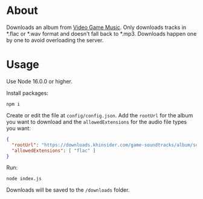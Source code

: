 # About

Downloads an album from [Video Game Music](https://downloads.khinsider.com). Only downloads tracks in *.flac or *.wav format and doesn't fall back to *.mp3. Downloads happen one by one to avoid overloading the server.

# Usage

Use Node 16.0.0 or higher.

Install packages:

```
npm i
```

Create or edit the file at `config/config.json`. Add the `rootUrl` for the album you want to download and the `allowedExtensions` for the audio file types you want:

```json
{
  "rootUrl": "https://downloads.khinsider.com/game-soundtracks/album/some-album",
  "allowedExtensions": [ "flac" ]
}
```

Run:

```
node index.js
```

Downloads will be saved to the `/downloads` folder.
